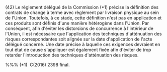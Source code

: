 (42) Le règlement délégué de la Commission (*1) précise la définition des contrats de change à terme avec règlement par livraison physique au sein de l'Union. Toutefois, à ce stade, cette définition n'est pas en application et ces produits sont définis d'une manière hétérogène dans l'Union. Par conséquent, afin d'éviter les distorsions de concurrence à l'intérieur de l'Union, il est nécessaire que l'application des techniques d'atténuation des risques correspondantes soit alignée sur la date d'application de l'acte délégué concerné. Une date précise à laquelle ces exigences devraient en tout état de cause s'appliquer est également fixée afin d'éviter de trop retarder l'introduction des techniques d'atténuation des risques.

%%% (*1)  C(2016) 2398 final.